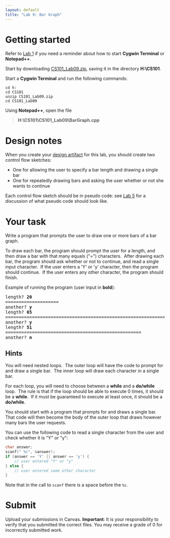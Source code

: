 ```yaml
---
layout: default
title: "Lab 9: Bar Graph"
---
```


# Getting started

Refer to [Lab 1](lab01.html) if you need a reminder about how to start **Cygwin Terminal** or **Notepad++**.

Start by downloading [CS101\_Lab09.zip](CS101_Lab09.zip), saving it in the directory **H:\\CS101**.

Start a **Cygwin Terminal** and run the following commands:

    cd h:
    cd CS101
    unzip CS101_Lab09.zip
    cd CS101_Lab09

Using **Notepad++**, open the file

> **H:\\CS101\\CS101\_Lab09\\BarGraph.cpp**

# Design notes

When you create your [design artifact](../design-template.pdf) for this lab, you should create two control flow sketches:

* One for allowing the user to specify a bar length and drawing a single bar
* One for repeatedly drawing bars and asking the user whether or not she wants to continue

Each control flow sketch should be in pseudo code: see [Lab 5](lab05.html) for a discussion of what pseudo code should look like.

# Your task

Write a program that prompts the user to draw one or more bars of a bar graph.

To draw each bar, the program should prompt the user for a length, and then draw a bar with that many equals ("=") characters.  After drawing each bar, the program should ask whether or not to continue, and read a single input character.  If the user enters a 'Y' or 'y' character, then the program should continue.  If the user enters any other character, the program should finish.

Example of running the program (user input in **bold**):

<pre>
length? <b>20</b>
====================
another? <b>y</b>
length? <b>65</b>
=================================================================
another? <b>y</b>
length? <b>51</b>
===================================================
another? <b>n</b>
</pre>

## Hints

You will need nested loops.  The outer loop will have the code to prompt for and draw a single bar.  The inner loop will draw each character in a single bar.

For each loop, you will need to choose between a <span style="font-weight: bold;">while</span> and a <span style="font-weight: bold;">do/while</span> loop.  The rule is that if the loop should be able to execute 0 times, it should be a <span style="font-weight: bold;">while</span>.  If it must be guaranteed to execute at least once, it should be a <span style="font-weight: bold;">do/while</span>.

You should start with a program that prompts for and draws a single bar.  That code will then become the body of the outer loop that draws however many bars the user requests.

You can use the following code to read a single character from the user and check whether it is "Y" or "y":

```c
char answer;
scanf(" %c", &answer);
if (answer == 'Y' || answer == 'y') {
    // user entered "Y" or "y"
} else {
    // user entered some other character
}
```

Note that in the call to `scanf` there is a space before the `%c`.

# Submit

Upload your submissions in Canvas.
<b>Important</b>: It is your responsibility to verify that you submitted the correct files.  You may receive a grade of 0 for incorrectly submitted work.
</div>
